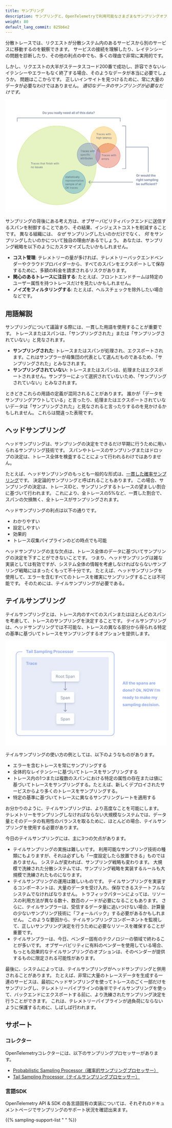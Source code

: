 ```yaml
---
title: サンプリング
description: サンプリングと、OpenTelemetryで利用可能なさまざまなサンプリングオプションについて学びましょう。
weight: 80
default_lang_commit: 825b6e2
---
```


分散トレースでは、リクエストが分散システム内のあるサービスから別のサービスに移動するのを観察できます。
サービスの接続を理解したり、レイテンシーの問題を診断したり、その他の利点の中でも、多くの理由で非常に実用的です。

しかし、リクエストの大半がステータスコード200番で成功し、許容できないレイテンシーやエラーもなく終了する場合、そのようなデータが本当に必要でしょうか。
問題はここからです。
正しいインサイトを見つけるために、常に大量のデータが必要なわけではありません。
_適切なデータのサンプリングが必要なだけです。_

![図は、すべてのデータをトレースする必要はなく、データのサンプルで十分であることを示しています。](traces-venn-diagram.svg)

サンプリングの背後にある考え方は、オブザーバビリティバックエンドに送信するスパンを制御することであり、その結果、インジェストコストを削減することです。
異なる組織には、 _なぜ_ サンプリングしたいのかだけでなく、 _何_ をサンプリングしたいのかについて独自の理由があるでしょう。
あなたは、サンプリング戦略を以下のようにカスタマイズしたいかもしれません。

- **コスト管理**: テレメトリーの量が多ければ、テレメトリーバックエンドベンダーやクラウドプロバイダーから、すべてのスパンをエクスポートして保存するために、多額の料金を請求されるリスクがあります。
- **関心のあるトレースに注目する**: たとえば、フロントエンドチームは特定のユーザー属性を持つトレースだけを見たいかもしれません。
- **ノイズをフィルタリングする**: たとえば、ヘルスチェックを除外したい場合などです。

## 用語解説

サンプリングについて議論する際には、一貫した用語を使用することが重要です。
トレースまたはスパンは、「サンプリングされた」または「サンプリングされていない」と見なされます。

- **サンプリングされた**: トレースまたはスパンが処理され、エクスポートされます。これはサンプラーが母集団の代表として選んだものであるため、「サンプリングされた」とみなされます。
- **サンプリングされていない**: トレースまたはスパンは、処理またはエクスポートされません。サンプラーによって選択されていないため、「サンプリングされていない」とみなされます。

ときどきこれらの用語の定義が混同されることがあります。
誰かが「データをサンプリングアウトしている」と言ったり、処理またはエクスポートされていないデータは「サンプリングされた」と見なされると言ったりするのを見かけるかもしれません。
これらは間違った表現です。

## ヘッドサンプリング

ヘッドサンプリングは、サンプリングの決定をできるだけ早期に行うために用いられるサンプリング技術です。
スパンやトレースのサンプリングまたはドロップの決定は、トレース全体を検査することによって行われるわけではありません。

たとえば、ヘッドサンプリングのもっとも一般的な形式は、[一貫した確率サンプリング](/docs/specs/otel/trace/tracestate-probability-sampling-experimental/#consistent-probability-sampling)です。
決定論的サンプリングと呼ばれることもあります。
この場合、サンプリングの決定は、トレースIDと、サンプリングするトレースの望ましい割合に基づいて行われます。
これにより、全トレースの5%など、一貫した割合で、スパンの欠損無く、全トレースがサンプリングされます。

ヘッドサンプリングの利点は以下の通りです。

- わかりやすい
- 設定しやすい
- 効果的
- トレース収集パイプラインのどの時点でも可能

ヘッドサンプリングの主な欠点は、トレース全体のデータに基づいてサンプリングの決定を下すことができないことです。
つまり、ヘッドサンプリングは雑な実装としては有効ですが、システム全体の情報を考慮しなければならないサンプリング戦略にはまったくもって不十分です。
たとえば、ヘッドサンプリングを使用して、エラーを含むすべてのトレースを確実にサンプリングすることは不可能です。
そのためには、テイルサンプリングが必要である。

## テイルサンプリング

テイルサンプリングとは、トレース内のすべてのスパンまたはほとんどのスパンを考慮して、トレースのサンプリングを決定することです。
テイルサンプリングは、ヘッドサンプリングでは不可能な、トレースの異なる部分から得られる特定の基準に基づいてトレースをサンプリングするオプションを提供します。

![図は、スパンがルートスパンからどのように発生するかを示しています。スパンが完了した後、テイルサンプリングプロセッサはサンプリング決定を行います。](tail-sampling-process.svg)

テイルサンプリングの使い方の例としては、以下のようなものがあります。

- エラーを含むトレースを常にサンプリングする
- 全体的なレイテンシーに基づいてトレースをサンプリングする
- トレース内の1つまたは複数のスパンにおける特定の属性の存在または値に基づいてトレースをサンプリングする。たとえば、新しくデプロイされたサービスからより多くのトレースをサンプリングする。
- 特定の基準に基づいてトレースに異なるサンプリングレートを適用する

お分かりのように、テイルサンプリングは、より高度なことを可能にします。
テレメトリーをサンプリングしなければならない大規模なシステムでは、データ量とそのデータの有用性のバランスを取るために、ほとんどの場合、テイルサンプリングを使用する必要があります。

今日のテイルサンプリングには、主に3つの欠点があります。

- テイルサンプリングの実施は難しいです。
  利用可能なサンプリング技術の種類にもよりますが、それは必ずしも「一度設定したら放置できる」ものではありません。
  システムが変われば、サンプリング戦略も変わります。
  大規模で洗練された分散システムでは、サンプリング戦略を実装するルールも大規模で洗練されたものになります。
- テイルサンプリングの運用は難しいものです。
  テイルサンプリングを実装するコンポーネントは、大量のデータを受け入れ、保存できるステートフルなシステムでなければなりません。
  トラフィックパターンによっては、リソースの利用方法が異なる数十、数百のノードが必要になることもあります。
  さらに、テイルサンプラーは、受信するデータ量に追いつけない場合、計算量の少ないサンプリング技術に「フォールバック」する必要があるかもしれません。
  このような要因から、テイルサンプリングコンポーネントを監視して、正しいサンプリング決定を行うために必要なリソースを確保することが重要です。
- テイルサンプラーは、今日、ベンダー固有のテクノロジーの領域で終わることが多いです。
  オブザーバビリティに有料のベンダーを使用している場合、もっとも効果的なテイルサンプリングのオプションは、そのベンダーが提供するものに限定される可能性があります。

最後に、システムによっては、テイルサンプリングがヘッドサンプリングと併用されることがあります。
たとえば、非常に大量のトレースデータを生成する一連のサービスは、最初にヘッドサンプリングを使ってトレースのごく一部だけをサンプリングし、テレメトリーパイプラインの後半でテイルサンプリングを使って、バックエンドにエクスポートする前に、より洗練されたサンプリング決定を行うことができます。
これは、テレメトリーパイプラインが過負荷にならないように保護するために、しばしば行われます。

## サポート

### コレクター

OpenTelemetryコレクターには、以下のサンプリングプロセッサーがあります。

- [Probabilistic Sampling Processor（確率的サンプリングプロセッサー）](https://github.com/open-telemetry/opentelemetry-collector-contrib/tree/main/processor/probabilisticsamplerprocessor)
- [Tail Sampling Processor（テイルサンプリングプロセッサー）](https://github.com/open-telemetry/opentelemetry-collector-contrib/tree/main/processor/tailsamplingprocessor)

### 言語SDK

OpenTelemetry API & SDK の各言語固有の実装については、それぞれのドキュメントページでサンプリングのサポート状況を確認出来ます。

{{% sampling-support-list " " %}}

